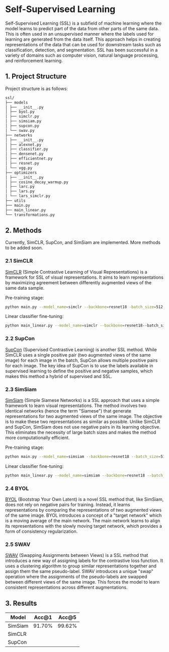 # Self-Supervised Learning

Self-Supervised Learning (SSL) is a subfield of machine learning where the model learns to predict part of the data from other parts of the same data. This is often used in an unsupervised manner where the labels used for learning are generated from the data itself. This approach helps in creating representations of the data that can be used for downstream tasks such as classification, detection, and segmentation. SSL has been successful in a variety of domains such as computer vision, natural language processing, and reinforcement learning.

## 1. Project Structure

Project structure is as follows:

```bash
ssl/
├── models
│ ├── __init__.py
│ ├── byol.py
│ ├── simclr.py
│ ├── simsiam.py
│ ├── supcon.py
│ └── swav.py
├── networks
│ ├── __init__.py
│ ├── alexnet.py
│ ├── classifier.py
│ ├── densenet.py
│ ├── efficientnet.py
│ ├── resnet.py
│ └── vgg.py
├── optimizers
│ ├── __init__.py
│ ├── cosine_decay_warmup.py
│ ├── larc.py
│ ├── lars.py
│ └── lars_simclr.py
├── utils
├── main.py
├── main_linear.py
└── transformations.py
```

## 2. Methods

Currently, SimCLR, SupCon, and SimSiam are implemented. More methods to be added soon.

### 2.1 SimCLR

[SimCLR](https://arxiv.org/abs/2002.05709) (Simple Contrastive Learning of Visual Representations) is a framework for SSL of visual representations. It aims to learn representations by maximizing agreement between differently augmented views of the same data sample. 

Pre-training stage:

```bash
python main.py --model_name=simclr --backbone=resnet18 -batch_size=512 --optimizer=lars_simclr --weight_decay=0.0001 --momentum=0.9 --stop_at_epoch=1000 --warmup_epochs=10 --warmup_lr=0 --base_lr=1.0 --final_lr=0 --num_epochs=1000
```

Linear classifier fine-tuning:

```bash
python main_linear.py --model_name=simclr --backbone=resnet18--batch_size=512 --optimizer=sgd_nesterov --weight_decay=0 --momentum=0.9 --warmup_epochs=0 --base_lr=0.1 --final_lr=0 --num_epochs=100
```

### 2.2 SupCon

[SupCon](https://arxiv.org/abs/2004.11362) (Supervised Contrastive Learning) is another SSL method. While SimCLR uses a single positive pair (two augmented views of the same image) for each image in the batch, SupCon allows multiple positive pairs for each image. The key idea of SupCon is to use the labels available in supervised learning to define the positive and negative samples, which makes this method a hybrid of supervised and SSL.

### 2.3 SimSiam

[SimSiam](https://arxiv.org/abs/2011.10566) (Simple Siamese Networks) is a SSL approach that uses a simple framework to learn visual representations. The method involves two identical networks (hence the term "Siamese") that generate representations for two augmented views of the same image. The objective is to make these two representations as similar as possible. Unlike SimCLR and SupCon, SimSiam does not use negative pairs in its learning objective. This eliminates the necessity of large batch sizes and makes the method more computationally efficient.

Pre-training stage:

```bash
python main.py --model_name=simsiam --backbone=resnet18 --batch_size=512 --optimizer=sgd --weight_decay=0.0005 --momentum=0.9 --stop_at_epoch=800 --warmup_epochs=10 --warmup_lr=0 --base_lr=0.03 --final_lr=0 --num_epochs=800
```

Linear classifier fine-tuning:

```bash
python main_linear.py --model_name=simsiam --backbone=resnet18 --batch_size=256 --optimizer=sgd --weight_decay=0 --momentum=0.9 --warmup_epochs=0 --base_lr=30 --final_lr=0 --num_epochs=100
```

### 2.4 BYOL

[BYOL](https://arxiv.org/abs/2006.07733) (Bootstrap Your Own Latent) is a novel SSL method that, like SimSiam, does not rely on negative pairs for training. Instead, it learns representations by comparing the representations of two augmented views of the same image. BYOL introduces a concept of a "target network" which is a moving average of the main network. The main network learns to align its representations with the slowly moving target network, which provides a form of consistency regularization.

### 2.5 SWAV

[SWAV](https://arxiv.org/abs/2006.09882) (Swapping Assignments between Views) is a SSL method that introduces a new way of assigning labels for the contrastive loss function. It uses a clustering algorithm to group similar representations together and assign them the same pseudo-label. SWAV introduces a unique "swap" operation where the assignments of the pseudo-labels are swapped between different views of the same image. This forces the model to learn consistent representations across different augmentations.

## 3. Results

| **Model** | **Acc@1** | **Acc@5** |
|-----------|-----------|-----------|
| SimSiam   | 91.70%    | 99.62%    |
| SimCLR    |           |           |
| SupCon    |           |           |

